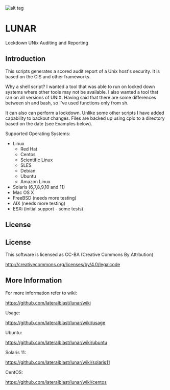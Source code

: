 ![alt tag](https://raw.githubusercontent.com/lateralblast/lunar/master/lunar.png)

LUNAR
=====

Lockdown UNix Auditing and Reporting

Introduction
------------

This scripts generates a scored audit report of a Unix host's security.
It is based on the CIS and other frameworks.

Why a shell script? I wanted a tool that was able to run on locked down systems
where other tools may not be available. I also wanted a tool that ran on all
versions of UNIX. Having said that there are some differences between sh and
bash, so I've used functions only from sh.

It can also can perform a lockdown. Unlike some other scripts I have added
capability to backout changes. Files are backed up using cpio to a directory
based on the date (see Examples below).

Supported Operating Systems:

- Linux
  - Red Hat
  - Centos
  - Scientific Linux
  - SLES
  - Debian
  - Ubuntu
  - Amazon Linux
- Solaris (6,7,8,9,10 and 11)
- Mac OS X
- FreeBSD (needs more testing)
- AIX (needs more testing)
- ESXi (initial support - some tests)

License
-------

License
-------

This software is licensed as CC-BA (Creative Commons By Attrbution)

http://creativecommons.org/licenses/by/4.0/legalcode

More Information
----------------

For more information refer to wiki:

https://github.com/lateralblast/lunar/wiki

Usage:

https://github.com/lateralblast/lunar/wiki/usage

Ubuntu:

https://github.com/lateralblast/lunar/wiki/ubuntu

Solaris 11:

https://github.com/lateralblast/lunar/wiki/solaris11

CentOS:

https://github.com/lateralblast/lunar/wiki/centos

